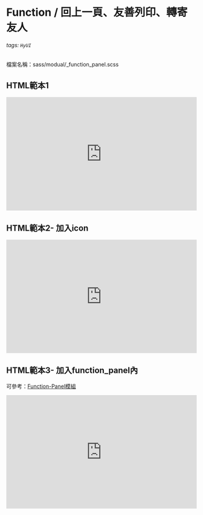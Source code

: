 # Function / 回上一頁、友善列印、轉寄友人
###### tags: `HyUI`

檔案名稱：sass/modual/_function_panel.scss
## HTML範本1

<iframe height="300" style="width: 100%;" scrolling="no" title="functionFunction /功能選單" src="https://codepen.io/u00hyui/embed/JjWjOde?defaultTab=html%2Cresult" frameborder="no" loading="lazy" allowtransparency="true" allowfullscreen="true">
  See the Pen <a href="https://codepen.io/u00hyui/pen/JjWjOde">
  functionFunction /功能選單</a> by u00hyui (<a href="https://codepen.io/u00hyui">@u00hyui</a>)
  on <a href="https://codepen.io">CodePen</a>.
</iframe>




## HTML範本2- 加入icon
<iframe height="300" style="width: 100%;" scrolling="no" title="functionFunction /功能選單   有icon" src="https://codepen.io/u00hyui/embed/oNZNobV?defaultTab=html%2Cresult" frameborder="no" loading="lazy" allowtransparency="true" allowfullscreen="true">
  See the Pen <a href="https://codepen.io/u00hyui/pen/oNZNobV">
  functionFunction /功能選單   有icon</a> by u00hyui (<a href="https://codepen.io/u00hyui">@u00hyui</a>)
  on <a href="https://codepen.io">CodePen</a>.
</iframe>



## HTML範本3- 加入function_panel內

可參考：[Function-Panel模組](/Oqp96iFITTilUfkBkoSbjA)

<iframe height="300" style="width: 100%;" scrolling="no" title="Function/功能選單- 加入function_panel內" src="https://codepen.io/u00hyui/embed/YzZzEZK?defaultTab=html%2Cresult" frameborder="no" loading="lazy" allowtransparency="true" allowfullscreen="true">
  See the Pen <a href="https://codepen.io/u00hyui/pen/YzZzEZK">
  Function/功能選單- 加入function_panel內</a> by u00hyui (<a href="https://codepen.io/u00hyui">@u00hyui</a>)
  on <a href="https://codepen.io">CodePen</a>.
</iframe>








<style>
.ui-infobar{
max-width:95%;
}
.markdown-body{
max-width:95%;
}
</style>
